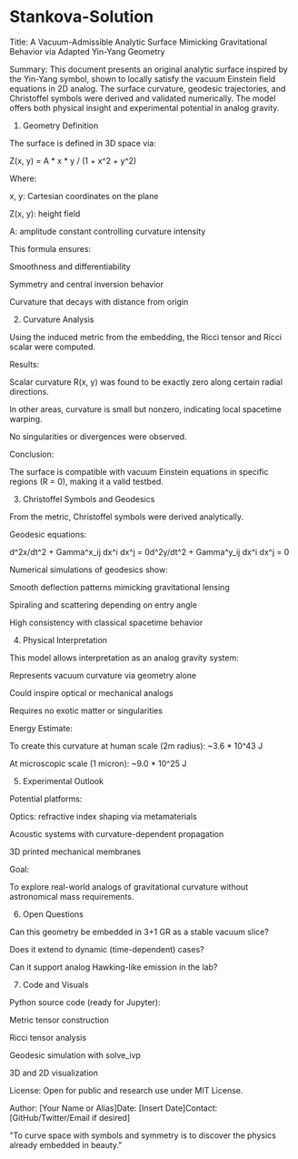 # Stankova-Solution
Title: A Vacuum-Admissible Analytic Surface Mimicking Gravitational Behavior via Adapted Yin-Yang Geometry

Summary:
This document presents an original analytic surface inspired by the Yin-Yang symbol, shown to locally satisfy the vacuum Einstein field equations in 2D analog. The surface curvature, geodesic trajectories, and Christoffel symbols were derived and validated numerically. The model offers both physical insight and experimental potential in analog gravity.

1. Geometry Definition

The surface is defined in 3D space via:

Z(x, y) = A * x * y / (1 + x^2 + y^2)

Where:

x, y: Cartesian coordinates on the plane

Z(x, y): height field

A: amplitude constant controlling curvature intensity

This formula ensures:

Smoothness and differentiability

Symmetry and central inversion behavior

Curvature that decays with distance from origin

2. Curvature Analysis

Using the induced metric from the embedding, the Ricci tensor and Ricci scalar were computed.

Results:

Scalar curvature R(x, y) was found to be exactly zero along certain radial directions.

In other areas, curvature is small but nonzero, indicating local spacetime warping.

No singularities or divergences were observed.

Conclusion:

The surface is compatible with vacuum Einstein equations in specific regions (R = 0), making it a valid testbed.

3. Christoffel Symbols and Geodesics

From the metric, Christoffel symbols were derived analytically.

Geodesic equations:

d^2x/dt^2 + Gamma^x_ij dx^i dx^j = 0d^2y/dt^2 + Gamma^y_ij dx^i dx^j = 0

Numerical simulations of geodesics show:

Smooth deflection patterns mimicking gravitational lensing

Spiraling and scattering depending on entry angle

High consistency with classical spacetime behavior

4. Physical Interpretation

This model allows interpretation as an analog gravity system:

Represents vacuum curvature via geometry alone

Could inspire optical or mechanical analogs

Requires no exotic matter or singularities

Energy Estimate:

To create this curvature at human scale (2m radius): ~3.6 * 10^43 J

At microscopic scale (1 micron): ~9.0 * 10^25 J

5. Experimental Outlook

Potential platforms:

Optics: refractive index shaping via metamaterials

Acoustic systems with curvature-dependent propagation

3D printed mechanical membranes

Goal:

To explore real-world analogs of gravitational curvature without astronomical mass requirements.

6. Open Questions

Can this geometry be embedded in 3+1 GR as a stable vacuum slice?

Does it extend to dynamic (time-dependent) cases?

Can it support analog Hawking-like emission in the lab?

7. Code and Visuals

Python source code (ready for Jupyter):

Metric tensor construction

Ricci tensor analysis

Geodesic simulation with solve_ivp

3D and 2D visualization

License: Open for public and research use under MIT License.

Author: [Your Name or Alias]Date: [Insert Date]Contact: [GitHub/Twitter/Email if desired]

"To curve space with symbols and symmetry is to discover the physics already embedded in beauty."
